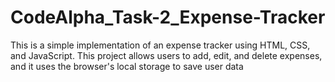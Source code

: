 # CodeAlpha_Task-2_Expense-Tracker

This is  a simple implementation of an expense tracker using HTML, CSS, and JavaScript. This project allows users to add, edit, and delete expenses, and it uses the browser's local storage to save user data
